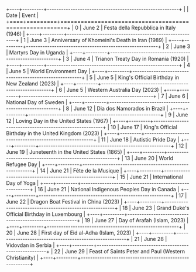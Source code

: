 +----+---------+--------------------------------------------------------+
|    | Date    | Event                                                  |
+====+=========+========================================================+
|  0 | June 2  | Festa della Repubblica in Italy (1946)                 |
+----+---------+--------------------------------------------------------+
|  1 | June 3  | Anniversary of Khomeini's Death in Iran (1989)         |
+----+---------+--------------------------------------------------------+
|  2 | June 3  | Martyrs Day in Uganda                                  |
+----+---------+--------------------------------------------------------+
|  3 | June 4  | Trianon Treaty Day in Romania (1920)                   |
+----+---------+--------------------------------------------------------+
|  4 | June 5  | World Environment Day                                  |
+----+---------+--------------------------------------------------------+
|  5 | June 5  | King's Official Birthday in New Zealand (2023)         |
+----+---------+--------------------------------------------------------+
|  6 | June 5  | Western Australia Day (2023)                           |
+----+---------+--------------------------------------------------------+
|  7 | June 6  | National Day of Sweden                                 |
+----+---------+--------------------------------------------------------+
|  8 | June 12 | Dia dos Namorados in Brazil                            |
+----+---------+--------------------------------------------------------+
|  9 | June 12 | Loving Day in the United States (1967)                 |
+----+---------+--------------------------------------------------------+
| 10 | June 17 | King's Official Birthday in  the United Kingdom (2023) |
+----+---------+--------------------------------------------------------+
| 11 | June 18 | Autistic Pride Day                                     |
+----+---------+--------------------------------------------------------+
| 12 | June 19 | Juneteenth in the United States (1865)                 |
+----+---------+--------------------------------------------------------+
| 13 | June 20 | World Refugee Day                                      |
+----+---------+--------------------------------------------------------+
| 14 | June 21 | Fête de la Musique                                     |
+----+---------+--------------------------------------------------------+
| 15 | June 21 | International Day of Yoga                              |
+----+---------+--------------------------------------------------------+
| 16 | June 21 | National Indigenous Peoples Day in Canada              |
+----+---------+--------------------------------------------------------+
| 17 | June 22 | Dragon Boat Festival in China (2023)                   |
+----+---------+--------------------------------------------------------+
| 18 | June 23 | Grand Duke's Official Birthday in Luxembourg           |
+----+---------+--------------------------------------------------------+
| 19 | June 27 | Day of Arafah (Islam, 2023)                            |
+----+---------+--------------------------------------------------------+
| 20 | June 28 | First day of Eid al-Adha (Islam, 2023)                 |
+----+---------+--------------------------------------------------------+
| 21 | June 28 | Vidovdan in Serbia                                     |
+----+---------+--------------------------------------------------------+
| 22 | June 29 | Feast of Saints Peter and Paul (Western Christianity)  |
+----+---------+--------------------------------------------------------+